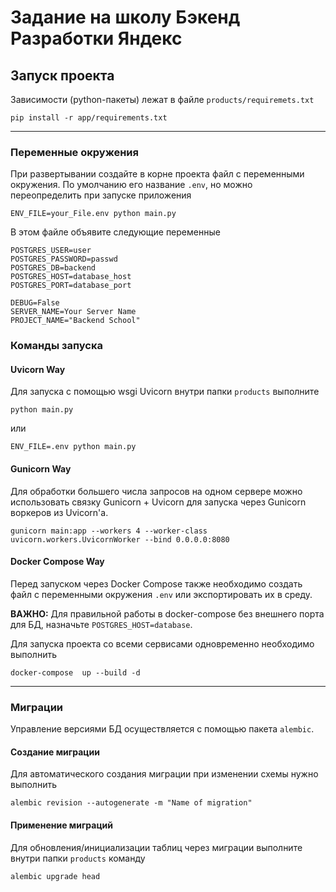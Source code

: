 # Задание на школу Бэкенд Разработки Яндекс

## Запуск проекта

Зависимости (python-пакеты) лежат в файле `products/requiremets.txt`

```shell
pip install -r app/requirements.txt
```

---
### Переменные окружения

При развертывании создайте в корне проекта файл с переменными окружения.
По умолчанию его название `.env`, но можно переопределить при запуске приложения

```shell
ENV_FILE=your_File.env python main.py
```

В этом файле объявите следующие переменные
```shell
POSTGRES_USER=user
POSTGRES_PASSWORD=passwd
POSTGRES_DB=backend
POSTGRES_HOST=database_host
POSTGRES_PORT=database_port

DEBUG=False
SERVER_NAME=Your Server Name
PROJECT_NAME="Backend School"

```

### Команды запуска

#### Uvicorn Way

Для запуска с помощью wsgi Uvicorn внутри папки `products` выполните

```shell
python main.py
```

или 

```shell
ENV_FILE=.env python main.py
```

#### Gunicorn Way

Для обработки большего числа запросов на одном сервере можно использовать
связку Gunicorn + Uvicorn для запуска через Gunicorn воркеров из Uvicorn'а.

```shell
gunicorn main:app --workers 4 --worker-class uvicorn.workers.UvicornWorker --bind 0.0.0.0:8080
```

#### Docker Compose Way

Перед запуском через Docker Compose также необходимо создать файл с переменными 
окружения `.env` или экспортировать их в среду. 

**ВАЖНО:** Для правильной работы в docker-compose без внешнего порта для БД, 
назначьте `POSTGRES_HOST=database`.

Для запуска проекта со всеми сервисами одновременно необходимо выполнить

```shell
docker-compose  up --build -d
```

---
### Миграции

Управление версиями БД осуществляется с помощью пакета `alembic`. 
#### Создание миграции
Для автоматического создания миграции при изменении схемы
нужно выполнить
```shell
alembic revision --autogenerate -m "Name of migration"
```
#### Применение миграций
Для обновления/инициализации таблиц через миграции выполните 
внутри папки `products` команду
```shell
alembic upgrade head
```